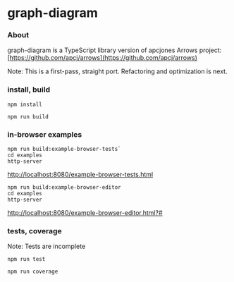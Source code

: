 # graph-diagram

### About
graph-diagram is a TypeScript library version of apcjones Arrows project: [https://github.com/apcj/arrows](https://github.com/apcj/arrows)

Note: This is a first-pass, straight port. Refactoring and optimization is next.

### install, build
`npm install`

`npm run build`

### in-browser examples
```
npm run build:example-browser-tests`
cd examples
http-server
```
[http://localhost:8080/example-browser-tests.html](http://localhost:8080/example-browser-tests.html)


```
npm run build:example-browser-editor
cd examples
http-server
```
[http://localhost:8080/example-browser-editor.html?#](http://localhost:8080/example-browser-editor.html?#)

### tests, coverage
Note: Tests are incomplete

`npm run test`

`npm run coverage`
